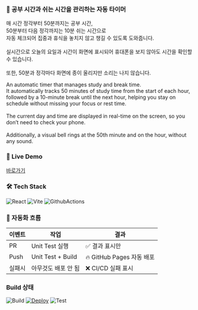 ### 🚀 공부 시간과 쉬는 시간을 관리하는 자동 타이머

매 시간 정각부터 50분까지는 공부 시간,  
50분부터 다음 정각까지는 10분 쉬는 시간으로  
자동 체크되어 집중과 휴식을 놓치지 않고 챙길 수 있도록 도와줍니다.  
<br>
실시간으로 오늘의 요일과 시간이 화면에 표시되어 휴대폰을 보지 않아도 시간을 확인할 수 있습니다.  
<br>
또한, 50분과 정각마다 화면에 종이 울리지만 소리는 나지 않습니다.

An automatic timer that manages study and break time.<br>
It automatically tracks 50 minutes of study time from the start of each hour, followed by a 10-minute break until the next hour, helping you stay on schedule without missing your focus or rest time.<br><br>
The current day and time are displayed in real-time on the screen, so you don’t need to check your phone.<br><br>
Additionally, a visual bell rings at the 50th minute and on the hour, without any sound.

### 📌 Live Demo

[바로가기](https://lisarnjs.github.io/auto-break-time-tracker/)

### 🛠️ Tech Stack

![React](https://img.shields.io/badge/React-19-blue?logo=react)
![Vite](https://img.shields.io/badge/Vite-6-yellow?logo=vite)
![GithubActions](https://img.shields.io/badge/GithubActions-CI/CD-3DDC84?logo=github)

### 🎯 자동화 흐름

| 이벤트 | 작업                | 결과                      |
| ------ | ------------------- | ------------------------- |
| PR     | Unit Test 실행      | ✅ 결과 표시만            |
| Push   | Unit Test + Build   | 🔥 GitHub Pages 자동 배포 |
| 실패시 | 아무것도 배포 안 됨 | ❌ CI/CD 실패 표시        |

### Build 상태

![Build](https://github.com/lisarnjs/auto-break-time-tracker/actions/workflows/webpack.yml/badge.svg)
[![Deploy](https://img.shields.io/badge/Groom_Timer-Live-blue?style=flat-square)](https://username.github.io/github-actions-practice/)
![Test](https://img.shields.io/badge/Test-Passing-green?style=flat-square)

